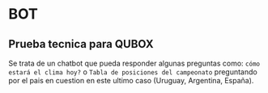 # BOT 
## Prueba tecnica para QUBOX

 Se trata de un chatbot que pueda responder algunas preguntas como: ``` cómo estará el clima hoy? ``` o ``` Tabla de posiciones del campeonato ``` preguntando por el pais en cuestion en este ultimo caso (Uruguay, Argentina, España). 



